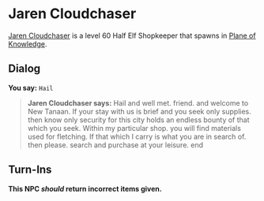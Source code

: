 # Jaren Cloudchaser



[Jaren Cloudchaser](/npc/202139) is a level 60 Half Elf Shopkeeper that spawns in [Plane of Knowledge](/zone/202).



## Dialog

**You say:** `Hail`



>**Jaren Cloudchaser says:** Hail and well met. friend. and welcome to New Tanaan. If your stay with us is brief and you seek only supplies. then know only security for this city holds an endless bounty of that which you seek. Within my particular shop. you will find materials used for fletching. If that which I carry is what you are in search of. then please. search and purchase at your leisure.
end



## Turn-Ins



**This NPC *should* return incorrect items given.**





